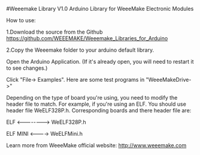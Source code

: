 #Weeemake Library V1.0
Arduino Library for WeeeMake Electronic Modules

How to use:

1.Download the source from the Github https://github.com/WEEEMAKE/Weeemake_Libraries_for_Arduino

2.Copy the Weeemake folder to your arduino default library.

Open the Arduino Application. (If it's already open, you will need to restart it to see changes.)

Click "File-> Examples". Here are some test programs in "WeeeMakeDrive->"

Depending on the type of board you're using, you need to modify the header file to match. For example, if you're using an ELF. You should use header file WeELF328P.h. Corresponding boards and there header file are:

ELF <--------> WeELF328P.h

ELF MINI <----> WeELFMini.h

Learn more from WeeeMake official website: http://www.weeemake.com
